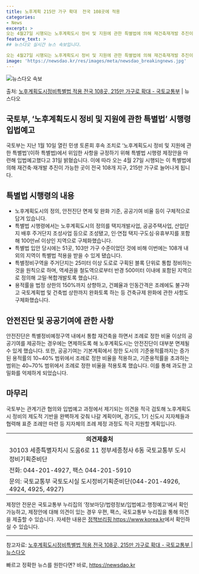 ```yaml
---
title: 노후계획 215만 가구 확대  전국 108곳에 적용
categories:
- News
excerpt: >
오는 4월27일 시행되는 노후계획도시 정비 및 지원에 관한 특별법에 의해 재건축재개발 추진이 가능한 곳이 전…
feature_text: >
## 뉴스다오 실시간 뉴스 속보입니다.

오는 4월27일 시행되는 노후계획도시 정비 및 지원에 관한 특별법에 의해 재건축재개발 추진이 가능한 곳이 전…
image: 'https://newsdao.kr/res/images/meta/newsdao_breakingnews.jpg'
---
```


![뉴스다오 속보](https://newsdao.kr/res/images/meta/newsdao_breakingnews.jpg)

<p>출처: <a href="https://newsdao.kr/3087" rel="dofollow">노후계획도시정비특별법 적용 전국 108곳, 215만 가구로 확대 - 국토교통부</a> | 뉴스다오</p>

<h2>국토부, ‘노후계획도시 정비 및 지원에 관한 특별법’ 시행령 입법예고</h2>

<p data-ke-size="size16">국토부는 지난 1월 10일 열린 민생 토론회 후속 조치로 ‘노후계획도시 정비 및 지원에 관한 특별법’(이하 특별법)에서 위임한 사항을 규정하기 위해 특별법 시행령 제정안을 마련해 입법예고했다고 31일 밝혔습니다. 이에 따라 오는 4월 27일 시행되는 이 특별법에 의해 재건축·재개발 추진이 가능한 곳이 전국 108개 지구, 215만 가구로 늘어나게 됩니다.</p>

<h2 data-ke-size="size26">특별법 시행령의 내용</h2>
<ul>
    <li>노후계획도시의 정의, 안전진단 면제 및 완화 기준, 공공기여 비율 등이 구체적으로 담겨 있습니다.</li>
    <li>특별법 시행령에서는 노후계획도시의 정의를 택지개발사업, 공공주택사업, 산업단지 배후 주거단지 조성사업 등으로 조성됐고, 인·연접 택지·구도심·유휴부지를 포함해 100만㎡ 이상인 지역으로 구체화했습니다.</li>
    <li>특별법 입안 당시에는 51곳, 103만 가구 수준이었던 것에 비해 이번에는 108개 내외의 지역이 특별법 적용을 받을 수 있게 됐습니다.</li>
    <li>특별정비구역을 주거단지는 25미터 이상 도로로 구획된 블록 단위로 통합 정비하는 것을 원칙으로 하며, 역세권을 철도역으로부터 반경 500미터 이내에 포함된 지역으로 정의해 고밀·복합개발토록 했습니다.</li>
    <li>용적률을 법정 상한의 150%까지 상향하고, 건폐율과 인동간격은 조례에도 불구하고 국토계획법 및 건축법 상한까지 완화토록 하는 등 건축규제 완화에 관한 사항도 구체화했습니다.</li>
</ul>

<h2 data-ke-size="size26">안전진단 및 공공기여에 관한 사항</h2>
<p data-ke-size="size16">안전진단은 특별정비예정구역 내에서 통합 재건축을 하면서 조례로 정한 비율 이상의 공공기여를 제공하는 경우에는 면제하도록 해 노후계획도시는 안전진단이 대부분 면제될 수 있게 했습니다. 또한, 공공기여는 기본계획에서 정한 도시의 기준용적률까지는 증가된 용적률의 10~40% 범위에서 조례로 정한 비율을 적용하고, 기준용적률을 초과하는 범위는 40~70% 범위에서 조례로 정한 비율을 적용토록 했습니다. 이를 통해 과도한 고밀화를 억제하게 되었습니다.</p>

<h2 data-ke-size="size26">마무리</h2>
<p data-ke-size="size16">국토부는 관계기관 협의와 입법예고 과정에서 제기되는 의견을 적극 검토해 노후계획도시 정비의 제도적 기반을 완벽하게 갖춰 나갈 계획이며, 경기도, 1기 신도시 지자체들과 협력해 표준 조례안 마련 등 지자체의 조례 제정 과정도 적극 지원할 계획입니다.</p>

<table>
    <tr>
        <td style="text-align: center; height: 17px;"><b>의견제출처</b></td>
    </tr>
    <tr>
        <td>30103 세종특별자치시 도움6로 11 정부세종청사 6동 국토교통부 도시정비기획준비단</td>
    </tr>
    <tr>
        <td>전화: 044-201-4927, 팩스 044-201-5910</td>
    </tr>
    <tr>
        <td>문의: 국토교통부 국토도시실 도시정비기획준비단(044-201-4926, 4924, 4925, 4927)</td>
    </tr>
</table>

<p data-ke-size="size16">제정안 전문은 국토교통부 누리집의 ‘정보마당/법령정보/입법예고·행정예고’에서 확인 가능하고, 제정안에 대해 의견이 있는 경우 우편, 팩스, 국토교통부 누리집을 통해 의견을 제출할 수 있습니다. 자세한 내용은 <a href="https://https://www.korea.kr">정책브리핑 https://www.korea.kr</a>에서 확인하실 수 있습니다.</p>

<hr>

<p data-ke-size="size16">참고자료: <a href="https://newsdao.kr/3087">노후계획도시정비특별법 적용 전국 108곳, 215만 가구로 확대 - 국토교통부 | 뉴스다오</a></p> 

빠르고 정확한 뉴스를 원한다면? 바로, <a href="https://newsdao.kr" rel="dofollow">https://newsdao.kr</a>


    

